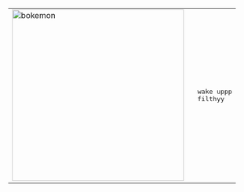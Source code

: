 <table align="center">
  <tr>
    <td style="vertical-align: middle;">
      <img src="https://i.imgur.com/1RsDbpf.gif" width="350" alt="bokemon">
    </td>
    <td style="padding-left: 20px; vertical-align: middle;">
      <samp>
        wake uppp
        <br>
        filthyy
      </samp>
    </td>
  </tr>
</table>
